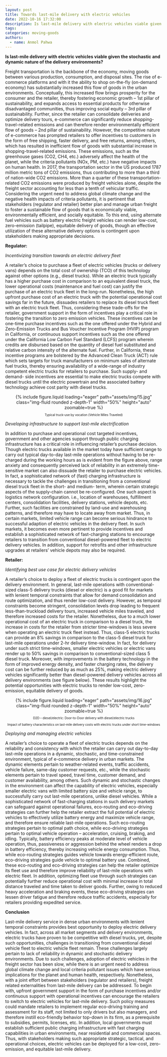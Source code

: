 ```yaml
---
layout: post
title: Towards last-mile delivery with electric vehicles
date: 2022-10-16 17:32:00
description: Is last-mile delivery with electric vehicles viable given the stochastic and dynamic nature of the delivery environments?
tags:
categories: moving-goods
authors:
  - name: Anmol Pahwa
---
```


**Is last-mile delivery with electric vehicles viable given the stochastic and dynamic nature of the delivery environments?**

Freight transportation is the backbone of the economy, moving goods between various production, consumption, and disposal sites. The rise of e-commerce platforms and with it the ability to shop on-the-fly (on-demand economy) has substantially increased this flow of goods in the urban environments. Conceptually, this increased flow brings prosperity for the consumer and the retailer, thereby fostering economic growth – 1st pillar of sustainability, and expands access to essential products for otherwise disadvantaged communities, thus improving social equity – 3rd pillar of sustainability. Further, since the retailer can consolidate deliveries and optimize delivery tours, e-commerce can significantly reduce shopping-travel-related emissions and can therefore render environmentally efficient flow of goods – 2nd pillar of sustainability. However, the competitive nature of e-commerce has prompted retailers to offer incentives to customers in the form of free shipping, faster delivery, and free returns, among others, which has resulted in inefficient flow of goods with substantial increase in shopping-travel-related emissions. These emissions, such as the greenhouse gases (CO2, CH4, etc.) adversely affect the health of the planet, while the criteria pollutants (NOx, PM, etc.) have negative impacts on human health. In 2017, the transportation sector in the US produced 1787 million metric tons of CO2 emissions, thus contributing to more than a third of nation-wide CO2 emissions. More than a quarter of these transportation-related CO2 emissions were produced by freight vehicles alone, despite the freight sector accounting for less than a tenth of vehicular traffic. Considering the urgent need to address global climate change and the negative health impacts of criteria pollutants, it is pertinent that stakeholders (regulator and retailer) better plan and manage urban freight to foster a sustainable flow of goods that is economically viable, environmentally efficient, and socially equitable. To this end, using alternate fuel vehicles such as battery electric freight vehicles can render low-cost, zero-emission (tailpipe), equitable delivery of goods, though an effective utilization of these alternative delivery options is contingent upon stakeholders making appropriate decisions.

**Regulator:**

_Incentivizing transition towards an electric delivery fleet_

A retailer’s choice to purchase a fleet of electric vehicles (trucks or delivery vans) depends on the total cost of ownership (TCO) of this technology against other options (e.g., diesel trucks). While an electric truck typically has a higher purchase cost in comparison to an equivalent diesel truck, the lower operational costs (maintenance and fuel cost) can justify the purchase of an electric truck fleet in the long-run. Nonetheless, the high upfront purchase cost of an electric truck with the potential operational cost savings far in the future, dissuades retailers to replace its diesel truck fleet with an electric truck fleet. Thus, considering these trade-offs for the retailer, government support in the form of incentives play a critical role in fostering the transition to zero emission vehicles. These incentives can be one-time purchase incentives such as the one offered under the Hybrid and Zero-Emission Trucks and Bus Voucher Incentive Program (HVIP) program in California, or continuous support incentives such as the one offered under the California Low Carbon Fuel Standard (LCFS) program wherein credits are disbursed based on the quantity of diesel fuel substituted and relative carbon intensity of the alternate fuel. Further, in California, these incentive programs are bolstered by the Advanced Clean Truck (ACT) rule which sets targets for truck manufacturers on minimum sales of alternate fuel trucks, thereby ensuring availability of a wide-range of industry competent electric trucks for retailers to purchase. Such supply- and demand- side incentives are essential to make electric trucks compete with diesel trucks until the electric powertrain and the associated battery technology achieve cost parity with diesel trucks.

<div class="row mt-3" style="text-align: center">
    <div class="col-sm mt-3 mt-md-0">
        {% include figure.liquid loading="eager" path="assets/img/15.jpg" class="img-fluid rounded z-depth-1" width="50%" height="auto" zoomable=true %}
    </div>
</div>
<p style="font-size:0.7em; text-align: center">Typical truck-use by vocation (Vehicle Miles Traveled)</p>

_Developing infrastructure to support last-mile electrification_

In addition to purchase and operational cost targeted incentives, government and other agencies support through public charging infrastructure has a critical role in influencing retailer’s purchase decision. Though electric trucks available in the market today have sufficient range to carry out typical day-to-day last-mile operations without having to be re-charged during the working hours as is evident from the figure above, range anxiety and consequently perceived lack of reliability in an extremely time-sensitive market can also dissuade the retailer to purchase electric vehicles. In fact, a sophisticated network of (fast) charging infrastructure is necessary to tackle the challenges in transitioning from a conventional diesel truck fleet in the short- and medium- term, wherein certain strategic aspects of the supply-chain cannot be re-configured. One such aspect is logistics network configuration. i.e., location of warehouses, fulfillment centers, consolidation facilities, delivery stations, vehicle depots, etc. Further, such facilities are constrained by land-use and warehousing patterns, and therefore may have to locate away from market. Thus, in certain markets, limited vehicle range can become serious hindrance to successful adaption of electric vehicles in the delivery fleet. In such markets, it becomes even more pertinent to provide incentives and establish a sophisticated network of fast-charging stations to encourage retailers to transition from conventional diesel-powered fleet to electric delivery vehicles. In addition, support for retrofits and other infrastructure upgrades at retailers’ vehicle depots may also be required.

**Retailer:**

_Identifying best use case for electric delivery vehicles_

A retailer’s choice to deploy a fleet of electric trucks is contingent upon the delivery environment. In general, last-mile operations with conventional-sized class-5 delivery trucks (diesel or electric) is a good fit for markets with lenient temporal constraints that allow for demand consolidation and route optimization, and thus render low-cost delivery. However, as temporal constraints become stringent, consolidation levels drop leading to frequent less-than-truckload delivery tours, increased vehicle miles traveled, and therefore increased costs for the retailer. Nonetheless, due to a much lower operational cost of an electric truck in comparison to a diesel truck, the increase in costs for the retailer from stricter time-windows is less severe when operating an electric truck fleet instead. Thus, class-5 electric trucks can provide an 8% savings in comparison to the class-5 diesel truck for last-mile operations under 2-hr delivery time-window. In fact, for delivery under such strict time-windows, smaller electric vehicles or electric vans render up to 50% savings in comparison to conventional-sized class 5 diesel truck. Moreover, with improvements in the battery technology in the form of improved energy density, and faster charging rates, the delivery cost can be further reduced by as much as 25%, making electric delivery vehicles significantly better than diesel-powered delivery vehicles across all delivery environments (see figure below). These results highlight the potential opportunities with electric trucks to render low-cost, zero-emission, equitable delivery of goods.

<div class="row mt-3" style="text-align: center">
    <div class="col-sm mt-3 mt-md-0">
        {% include figure.liquid loading="eager" path="assets/img/16.jpg" class="img-fluid rounded z-depth-1" width="50%" height="auto" zoomable=true %}
    </div>
</div>
<p style="font-size:0.7em; text-align: center">D2D – diesel/electric: Door-to-Door delivery with diesel/electric trucks</p>
<p style="font-size:0.7em; text-align: center">Impact of battery characteristics on last-mile delivery costs with electric trucks under short time-windows</p>

_Deploying and managing electric vehicles_

A retailer’s choice to operate a fleet of electric trucks depends on the reliability and consistency with which the retailer can carry out day-to-day last-mile operations in a dynamic, stochastic, and time-constrained environment, typical of e-commerce delivery in urban markets. The dynamic elements pertain to weather-related events, traffic accidents, vehicle failure, same-day customer requests, etc., while the stochastic elements pertain to travel speed, travel time, customer demand, and customer availability, among others. Such dynamic and stochastic changes in the environment can affect the capability of electric vehicles, especially smaller electric vans with limited battery size and vehicle range, to successfully carry out last-mile operations, unlike diesel vehicles. While a sophisticated network of fast-charging stations in such delivery markets can safeguard against operational failures, eco-routing and eco-driving strategies can further help the retailer extract the full potential of electric vehicles to effectively utilize battery energy and maximize vehicle range, and therefore ensure reliable last-mile operations. Such eco-routing strategies pertain to optimal path choice, while eco-driving strategies pertain to optimal vehicle operation – acceleration, cruising, braking, and idling. Typically, battery efficiency peaks at moderate level of vehicle operation, thus, passiveness or aggression behind the wheel renders a drop in battery efficiency, thereby increasing vehicle energy consumption. Thus, while eco-routing strategies guides vehicle towards energy-efficient route, eco-driving strategies guide vehicle to optimal battery use. Combined, these eco-routing and eco-driving strategies can help the retailer optimize its fleet use and therefore improve reliability of last-mile operations with electric fleet. In addition, optimizing fleet use through such strategies can potentially further reduce operational cost with minimal increase in total distance traveled and time taken to deliver goods. Further, owing to reduced heavy acceleration and braking events, these eco-driving strategies can lessen driver fatigue and therefore reduce traffic accidents, especially for retailers providing expedited service.

**Conclusion**

Last-mile delivery service in dense urban environments with lenient temporal constraints provides best opportunity to deploy electric delivery vehicles. In fact, across all market segments and delivery environments, electric trucks have proven to be competitive with diesel trucks, yet, despite such opportunities, challenges in transitioning from conventional diesel vehicle fleet to electric vehicle fleet remain. These challenges largely pertain to lack of reliability in dynamic and stochastic delivery environments. Due to such challenges, adoption of electric vehicles in the freight sector has been slow, while there is an urgent need to address global climate change and local criteria pollutant issues which have serious implications for the planet and human health, respectively. Nonetheless, with a joint effort between stakeholders (regulator and retailers), freight related externalities from last-mile delivery can be addressed. To begin with, upfront government support in the form of purchase incentives and/or continuous support with operational incentives can encourage the retailers to switch to electric vehicles for last-mile delivery. Such policy measures could mandate retailers to implement regular eco-driving training and assessment for its staff, not limited to only drivers but also managers, and therefore instill eco-friendly behavior top-down in its firm, as a prerequisite to subsidies, permits, licenses, etc. In addition, local governments must establish sufficient public charging infrastructure with fast charging capabilities in urban environments, near residential and commercial spaces. Thus, with stakeholders making such appropriate strategic, tactical, and operational choices, electric vehicles can be deployed for a low-cost, zero-emission, and equitable last-mile delivery.
